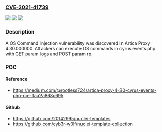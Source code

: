 ### [CVE-2021-41739](https://cve.mitre.org/cgi-bin/cvename.cgi?name=CVE-2021-41739)
![](https://img.shields.io/static/v1?label=Product&message=n%2Fa&color=blue)
![](https://img.shields.io/static/v1?label=Version&message=n%2Fa&color=blue)
![](https://img.shields.io/static/v1?label=Vulnerability&message=n%2Fa&color=brighgreen)

### Description

A OS Command Injection vulnerability was discovered in Artica Proxy 4.30.000000. Attackers can execute OS commands in cyrus.events.php with GET param logs and POST param rp.

### POC

#### Reference
- https://medium.com/@rootless724/artica-proxy-4-30-cyrus-events-php-rce-3aa2a868c695

#### Github
- https://github.com/20142995/nuclei-templates
- https://github.com/cyb3r-w0lf/nuclei-template-collection

